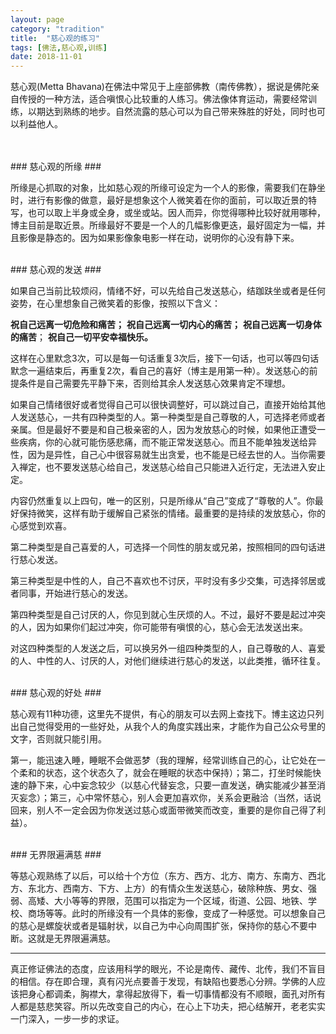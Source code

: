 ```yaml
---
layout: page
category: "tradition"
title:  "慈心观的练习"
tags: [佛法,慈心观,训练]
date: 2018-11-01
---
```


慈心观(Metta Bhavana)在佛法中常见于上座部佛教（南传佛教），据说是佛陀亲自传授的一种方法，适合嗔恨心比较重的人练习。佛法像体育运动，需要经常训练，以期达到熟练的地步。自然流露的慈心可以为自己带来殊胜的好处，同时也可以利益他人。
<!-- more -->

<br/>
<br/>
### 慈心观的所缘 ###

所缘是心抓取的对象，比如慈心观的所缘可设定为一个人的影像，需要我们在静坐时，进行有影像的做意，最好是想象这个人微笑着在你的面前，可以取近景的特写，也可以取上半身或全身，或坐或站。因人而异，你觉得哪种比较好就用哪种，博主目前是取近景。所缘最好不要是一个人的几幅影像更迭，最好固定为一幅，并且影像是静态的。因为如果影像象电影一样在动，说明你的心没有静下来。

<br/>
### 慈心观的发送 ###

如果自己当前比较烦闷，情绪不好，可以先给自己发送慈心，结跏趺坐或者是任何姿势，在心里想象自己微笑着的影像，按照以下含义：

**祝自己远离一切危险和痛苦；**
**祝自己远离一切内心的痛苦；**
**祝自己远离一切身体的痛苦**；
**祝自己一切平安幸福快乐。**

这样在心里默念3次，可以是每一句话重复3次后，接下一句话，也可以等四句话默念一遍结束后，再重复2次，看自己的喜好（博主是用第一种）。发送慈心的前提条件是自己需要先平静下来，否则给其余人发送慈心效果肯定不理想。

如果自己情绪很好或者觉得自己可以很快调整好，可以跳过自己，直接开始给其他人发送慈心，一共有四种类型的人。第一种类型是自己尊敬的人，可选择老师或者亲属。但是最好不要是和自己极亲密的人，因为发放慈心的时候，如果他正遭受一些疾病，你的心就可能伤感悲痛，而不能正常发送慈心。而且不能单独发送给异性，因为是异性，自己心中很容易就生出贪爱，也不能是已经去世的人。当你需要入禅定，也不要发送慈心给自己，发送慈心给自己只能进入近行定，无法进入安止定。

内容仍然重复以上四句，唯一的区别，只是所缘从“自己”变成了“尊敬的人”。你最好保持微笑，这样有助于缓解自己紧张的情绪。最重要的是持续的发放慈心，你的心感觉到欢喜。

第二种类型是自己喜爱的人，可选择一个同性的朋友或兄弟，按照相同的四句话进行慈心发送。

第三种类型是中性的人，自己不喜欢也不讨厌，平时没有多少交集，可选择邻居或者同事，开始进行慈心的发送。

第四种类型是自己讨厌的人，你见到就心生厌烦的人。不过，最好不要是起过冲突的人，因为如果你们起过冲突，你可能带有嗔恨的心，慈心会无法发送出来。

对这四种类型的人发送之后，可以换另外一组四种类型的人，自己尊敬的人、喜爱的人、中性的人、讨厌的人，对他们继续进行慈心的发送，以此类推，循环往复。

<br/>
### 慈心观的好处 ###

慈心观有11种功德，这里先不提供，有心的朋友可以去网上查找下。博主这边只列出自己觉得受用的一些好处，从我个人的角度实践出来，才能作为自己公众号里的文字，否则就只能引用。

第一，能迅速入睡，睡眠不会做恶梦（我的理解，经常训练自己的心，让它处在一个柔和的状态，这个状态久了，就会在睡眠的状态中保持）；第二，打坐时候能快速的静下来，心中妄念较少（以慈心代替妄念，只要一直发送，确实能减少甚至消灭妄念）；第三，心中常怀慈心，别人会更加喜欢你，关系会更融洽（当然，话说回来，别人不一定会因为你发送过慈心或面带微笑而改变，重要的是你自己得了利益）。

<br/>
### 无界限遍满慈 ###

等慈心观熟练了以后，可以给十个方位（东方、西方、北方、南方、东南方、西北方、东北方、西南方、下方、上方）的有情众生发送慈心，破除种族、男女、强弱、高矮、大小等等的界限，范围可以指定为一个区域，街道、公园、地铁、学校、商场等等。此时的所缘没有一个具体的影像，变成了一种感觉。可以想象自己的慈心是螺旋状或者是辐射状，以自己为中心向周围扩张，保持你的慈心不要中断。这就是无界限遍满慈。

----------

真正修证佛法的态度，应该用科学的眼光，不论是南传、藏传、北传，我们不盲目的相信。存在即合理，真有闪光点要善于发现，有缺陷也要悉心分辨。学佛的人应该把身心都调柔，胸襟大，拿得起放得下，看一切事情都没有不顺眼，面孔对所有人都是慈悲笑容。所以先改变自己的内心，在心上下功夫，把心结解开，老老实实一门深入，一步一步的求证。
